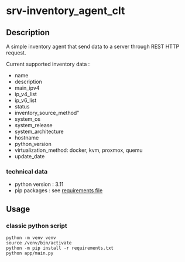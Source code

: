 # srv-inventory_agent_clt

## Description

A simple inventory agent that send data to a server through REST HTTP request.

Current supported inventory data :
- name
- description
- main_ipv4
- ip_v4_list
- ip_v6_list
- status
- inventory_source_method"
- system_os
- system_release
- system_architecture
- hostname
- python_version
- virtualization_method: docker, kvm, proxmox, quemu
- update_date

### technical data

- python version : 3.11
- pip packages : see [requirements file](./requirements.txt)

## Usage

### classic python script

```
python -m venv venv
source /venv/bin/activate
python -m pip install -r requirements.txt
python app/main.py
```

